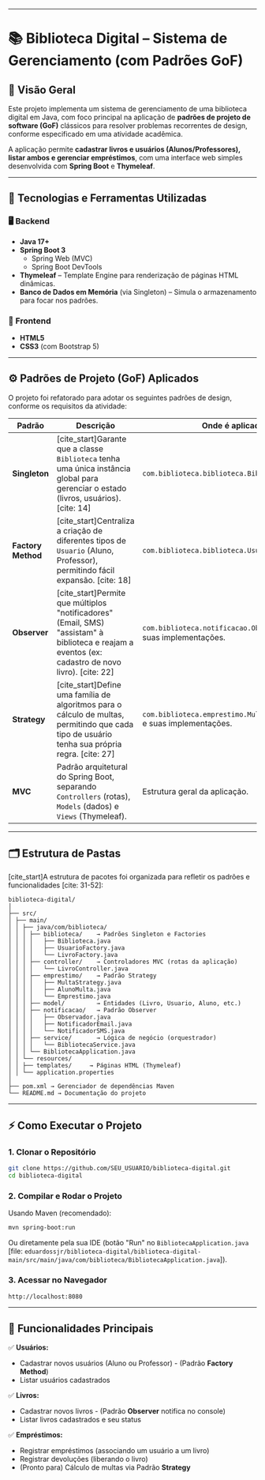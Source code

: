 -----

# 📚 Biblioteca Digital – Sistema de Gerenciamento (com Padrões GoF)

## 🚀 Visão Geral

Este projeto implementa um sistema de gerenciamento de uma biblioteca digital em Java, com foco principal na aplicação de **padrões de projeto de software (GoF)** clássicos para resolver problemas recorrentes de design, conforme especificado em uma atividade acadêmica.

A aplicação permite **cadastrar livros e usuários (Alunos/Professores), listar ambos e gerenciar empréstimos**, com uma interface web simples desenvolvida com **Spring Boot** e **Thymeleaf**.

-----

## 🧩 Tecnologias e Ferramentas Utilizadas

### 🖥️ Backend

  * **Java 17+**
  * **Spring Boot 3**
      * Spring Web (MVC)
      * Spring Boot DevTools
  * **Thymeleaf** – Template Engine para renderização de páginas HTML dinâmicas.
  * **Banco de Dados em Memória** (via Singleton) – Simula o armazenamento para focar nos padrões.

### 🎨 Frontend

  * **HTML5**
  * **CSS3** (com Bootstrap 5)

-----

## ⚙️ Padrões de Projeto (GoF) Aplicados

O projeto foi refatorado para adotar os seguintes padrões de design, conforme os requisitos da atividade:

| Padrão | Descrição | Onde é aplicado |
| --- | --- | --- |
| **Singleton** | [cite\_start]Garante que a classe `Biblioteca` tenha uma única instância global para gerenciar o estado (livros, usuários). [cite: 14] | `com.biblioteca.biblioteca.Biblioteca.java` |
| **Factory Method** | [cite\_start]Centraliza a criação de diferentes tipos de `Usuario` (Aluno, Professor), permitindo fácil expansão. [cite: 18] | `com.biblioteca.biblioteca.UsuarioFactory.java` |
| **Observer** | [cite\_start]Permite que múltiplos "notificadores" (Email, SMS) "assistam" à biblioteca e reajam a eventos (ex: cadastro de novo livro). [cite: 22] | `com.biblioteca.notificacao.Observador.java` e suas implementações. |
| **Strategy** | [cite\_start]Define uma família de algoritmos para o cálculo de multas, permitindo que cada tipo de usuário tenha sua própria regra. [cite: 27] | `com.biblioteca.emprestimo.MultaStrategy.java` e suas implementações. |
| **MVC** | Padrão arquitetural do Spring Boot, separando `Controllers` (rotas), `Models` (dados) e `Views` (Thymeleaf). | Estrutura geral da aplicação. |

-----

## 🗂️ Estrutura de Pastas

[cite\_start]A estrutura de pacotes foi organizada para refletir os padrões e funcionalidades [cite: 31-52]:

```text
biblioteca-digital/
│
├── src/
│ ├── main/
│ │ ├── java/com/biblioteca/
│ │ │ ├── biblioteca/    → Padrões Singleton e Factories
│ │ │ │   ├── Biblioteca.java
│ │ │ │   ├── UsuarioFactory.java
│ │ │ │   └── LivroFactory.java
│ │ │ ├── controller/    → Controladores MVC (rotas da aplicação)
│ │ │ │   └── LivroController.java
│ │ │ ├── emprestimo/    → Padrão Strategy
│ │ │ │   ├── MultaStrategy.java
│ │ │ │   ├── AlunoMulta.java
│ │ │ │   └── Emprestimo.java
│ │ │ ├── model/         → Entidades (Livro, Usuario, Aluno, etc.)
│ │ │ ├── notificacao/   → Padrão Observer
│ │ │ │   ├── Observador.java
│ │ │ │   ├── NotificadorEmail.java
│ │ │ │   └── NotificadorSMS.java
│ │ │ ├── service/       → Lógica de negócio (orquestrador)
│ │ │ │   └── BibliotecaService.java
│ │ │ └── BibliotecaApplication.java
│ │ └── resources/
│ │ ├── templates/     → Páginas HTML (Thymeleaf)
│ │ └── application.properties
│
├── pom.xml → Gerenciador de dependências Maven
└── README.md → Documentação do projeto
```

-----

## ⚡ Como Executar o Projeto

### 1\. Clonar o Repositório

```bash
git clone https://github.com/SEU_USUARIO/biblioteca-digital.git
cd biblioteca-digital
```

### 2\. Compilar e Rodar o Projeto

Usando Maven (recomendado):

```bash
mvn spring-boot:run
```

Ou diretamente pela sua IDE (botão "Run" no `BibliotecaApplication.java` [file: `eduardossjr/biblioteca-digital/biblioteca-digital-main/src/main/java/com/biblioteca/BibliotecaApplication.java`]).

### 3\. Acessar no Navegador

```bash
http://localhost:8080
```

-----

## 🧠 Funcionalidades Principais

✅ **Usuários:**

  * Cadastrar novos usuários (Aluno ou Professor) - (Padrão **Factory Method**)
  * Listar usuários cadastrados

✅ **Livros:**

  * Cadastrar novos livros - (Padrão **Observer** notifica no console)
  * Listar livros cadastrados e seu status

✅ **Empréstimos:**

  * Registrar empréstimos (associando um usuário a um livro)
  * Registrar devoluções (liberando o livro)
  * (Pronto para) Cálculo de multas via Padrão **Strategy**